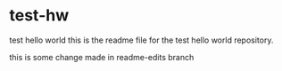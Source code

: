 # test-hw
test hello world
this is the readme file for the test hello world repository.


this is some change made in readme-edits branch
